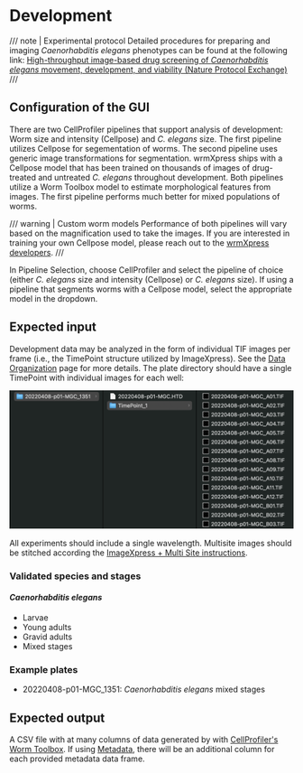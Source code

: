 # Development

/// note | Experimental protocol
Detailed procedures for preparing and imaging *Caenorhabditis elegans* phenotypes can be found at the following link: [High-throughput image-based drug screening of *Caenorhabditis elegans* movement, development, and viability (Nature Protocol Exchange)](https://protocolexchange.researchsquare.com/article/pex-2018/v1)
///

## Configuration of the GUI

There are two CellProfiler pipelines that support analysis of development: Worm size and intensity (Cellpose) and *C. elegans* size. The first pipeline utilizes Cellpose for segementation of worms. The second pipeline uses generic image transformations for segmentation. wrmXpress ships with a Cellpose model that has been trained on thousands of images of drug-treated and untreated *C. elegans* throughout development. Both pipelines utilize a Worm Toolbox model to estimate morphological features from images. The first pipeline performs much better for mixed populations of worms.

/// warning | Custom worm models
Performance of both pipelines will vary based on the magnification used to take the images. If you are interested in training your own Cellpose model, please reach out to the [wrmXpress developers](../../index.md#getting-support).
///

In Pipeline Selection, choose CellProfiler and select the pipeline of choice (either *C. elegans* size and intensity (Cellpose) or *C. elegans* size). If using a pipeline that segments worms with a Cellpose model, select the appropriate model in the dropdown.

## Expected input

Development data may be analyzed in the form of individual TIF images per frame (i.e., the TimePoint structure utilized by ImageXpress). See the [Data Organization](../../data_organization.md) page for more details. The plate directory should have a single TimePoint with individual images for each well:

![Development file structure](../img/development_structure.png)

All experiments should include a single wavelength. Multisite images should be stitched according the [ImageXpress + Multi Site instructions](../instrument_settings.md#imagexpress-multi-site).

### Validated species and stages

#### *Caenorhabditis elegans*

- Larvae
- Young adults
- Gravid adults
- Mixed stages

### Example plates

- 20220408-p01-MGC_1351: *Caenorhabditis elegans* mixed stages

## Expected output

A CSV file with at many columns of data generated by with [CellProfiler's](https://cellprofiler.org/) [Worm Toolbox](https://cellprofiler.org/wormtoolbox). If using [Metadata](), there will be an additional column for each provided metadata data frame.
